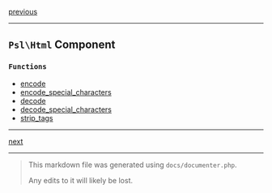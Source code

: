 [previous](hash.md)

---

## `Psl\Html` Component

### `Functions`

- [encode](./../../src/Psl/Html/encode.php#L27)
- [encode_special_characters](./../../src/Psl/Html/encode_special_characters.php#L29)
- [decode](./../../src/Psl/Html/decode.php#L23)
- [decode_special_characters](./../../src/Psl/Html/decode_special_characters.php#L18)
- [strip_tags](./../../src/Psl/Html/strip_tags.php#L16)



---

[next](iter.md)

---

> This markdown file was generated using `docs/documenter.php`.
>
> Any edits to it will likely be lost.
